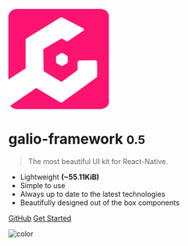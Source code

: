 ![logo](assets/logo.png)

# galio-framework <small>0.5</small>

> The most beautiful UI kit for React-Native.

- Lightweight <b>(~55.11KiB)</b>
- Simple to use
- Always up to date to the latest technologies
- Beautifully designed out of the box components

[GitHub](https://github.com/galio-org/galio/)
[Get Started](#galio)

<!-- background color -->
![color](#fff)
